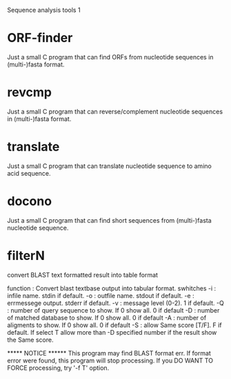 Sequence analysis tools 1

ORF-finder
==========
Just a small C program that can find ORFs from nucleotide sequences in (multi-)fasta format.

revcmp
==========
Just a small C program that can reverse/complement nucleotide sequences in (multi-)fasta format.

translate
==========
Just a small C program that can translate nucleotide sequence to amino acid sequence.

docono
==========
Just a small C program that can find short sequences from (multi-)fasta nucleotide sequence.

filterN
==========

convert BLAST text formatted result into table format

function : Convert blast textbase output into tabular format.
swhitches
       -i : infile name. stdin if default.
       -o : outfile name. stdout if default.
       -e : errmessege output. stderr if default.
       -v : message level (0-2). 1 if default.
       -Q : number of query  sequence  to show. If 0 show all. 0 if default
       -D : number of matched database to show. If 0 show all. 0 if default
       -A : number of aligments to show.        If 0 show all. 0 if default
       -S : allow Same score [T/F]. F if default. If select T allow more than -D specified number if the result show the Same score.


***** NOTICE ******
This program may find BLAST format err.
If format error were found, this program will stop processing.
If you DO WANT TO FORCE processing, try '-f T' option.
